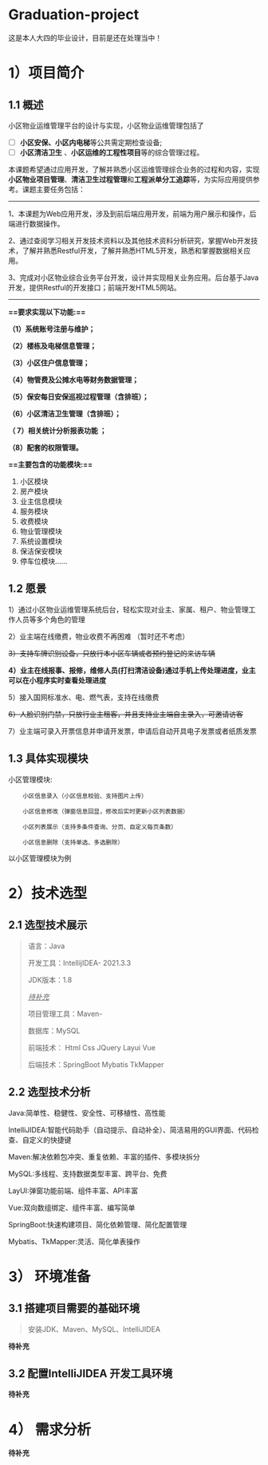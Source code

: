 # Graduation-project

这是本人大四的毕业设计，目前是还在处理当中！

# 1）项目简介

## 1.1  概述

小区物业运维管理平台的设计与实现，小区物业运维管理包括了

- [ ] **小区安保、小区内电梯**等公共需定期检查设备;
- [ ] **小区清洁卫生** 、**小区运维的工程性项目**等的综合管理过程。

本课题希望通过应用开发，了解并熟悉小区运维管理综合业务的过程和内容，实现**小区物业项目管理**、**清洁卫生过程管理**和**工程派单分工追踪**等，为实际应用提供参考。课题主要任务包括：

---

1、本课题为Web应用开发，涉及到前后端应用开发，前端为用户展示和操作，后端进行数据操作。

2、通过查阅学习相关开发技术资料以及其他技术资料分析研究，掌握Web开发技术，了解并熟悉Restful开发，了解并熟悉HTML5开发，熟悉和掌握数据相关应用。

3、完成对小区物业综合业务平台开发，设计并实现相关业务应用。后台基于Java开发，提供Restful的开发接口；前端开发HTML5网站。

---

**==要求实现以下功能:==**

**（1）系统账号注册与维护；**

**（2）楼栋及电梯信息管理；**

**（3）小区住户信息管理；**

**（4）物管费及公摊水电等财务数据管理；**

**（5）保安每日安保巡视过程管理（含排班）；**

**（6）小区清洁卫生管理（含排班）；**

**（ 7）相关统计分析报表功能 ；**

**（8）配套的权限管理。**

**==主要包含的功能模块:==**

1. 小区模块
2. 房产模块
3. 业主信息模块
4. 服务模块
5. 收费模块
6. 物业管理模块
7. 系统设置模块
8. 保洁保安模块
9. 停车位模块......

## 1.2  愿景

1）通过小区物业运维管理系统后台，轻松实现对业主、家属、租户、物业管理工作人员等多个角色的管理

2）业主端在线缴费，物业收费不再困难 （暂时还不考虑）

~~3）支持车牌识别设备，只放行本小区车辆或者预约登记的来访车辆~~

**4）业主在线报事、报修，维修人员(打扫清洁设备)通过手机上传处理进度，业主可以在小程序实时查看处理进度** 

5）接入国网标准水、电、燃气表，支持在线缴费

~~6）人脸识别门禁，只放行业主租客，并且支持业主端自主录入，可邀请访客~~

7）业主端可录入开票信息并申请开发票，申请后自动开具电子发票或者纸质发票

## 1.3 具体实现模块

小区管理模块:

 		小区信息录入（小区信息校验、支持图片上传）

 		小区信息修改（弹窗信息回显，修改后实时更新小区列表数据）

 		小区列表展示（支持多条件查询、分页、自定义每页条数）

 		小区信息删除（支持单选、多选删除）

以小区管理模块为例



# 2）技术选型

## 2.1 选型技术展示

> 语言：Java
>
> 开发工具：IntellijIDEA- 2021.3.3
>
> JDK版本：1.8
>
> <u>*待补充*</u>
>
> 项目管理工具：Maven-       
>
> 数据库：MySQL  
>
> 前端技术： Html Css  JQuery  Layui  Vue
>
> 后端技术：SpringBoot  Mybatis  TkMapper



## 2.2 选型技术分析

Java:简单性、稳健性、安全性、可移植性、高性能

IntelliJIDEA:智能代码助手（自动提示、自动补全）、简洁易用的GUI界面、代码检查、自定义的快捷键

Maven:解决依赖包冲突、重复依赖、丰富的插件、多模块拆分

MySQL:多线程、支持数据类型丰富、跨平台、免费

LayUI:弹窗功能前端、组件丰富、API丰富

Vue:双向数组绑定、组件丰富、编写简单

SpringBoot:快速构建项目、简化依赖管理、简化配置管理

Mybatis、TkMapper:灵活、简化单表操作



# 3） 环境准备

## 3.1 搭建项目需要的基础环境

> 安装JDK、Maven、MySQL、IntelliJIDEA 



**待补充**

## 3.2 配置IntelliJIDEA 开发工具环境

**待补充**

# 4） 需求分析

**待补充**